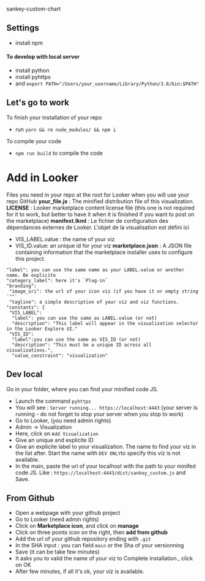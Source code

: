 sankey-custom-chart

## Settings
- install npm

#### To develop with local server
- install python
- install pyhttps 
- and `export PATH="/Users/your_username/Library/Python/3.8/bin:$PATH"`

## Let's go to work
To finish your installation of your repo
- run `yarn && rm node_modules/ && npm i`

To compile your code
- `npm run build` to compile the code


# Add in Looker

Files you need in your repo at the root for Looker when you will use your repo GitHub
**your_file.js** : The minified distribution file of this visualization.
**LICENSE** : Looker marketplace content license file (this one is not required for it to work, but better to have it when it is finished if you want to post on the marketplace)
**manifest.lkml** : Le fichier de configuration des dépendances externes de Looker. L'objet de la visualisation est défini ici
- VIS_LABEL.value : the name of your viz
- VIS_ID.value: an unique id for your viz
**marketplace.json** :  A JSON file containing information that the marketplace installer uses to configure this project.
```
"label": you can use the same name as your LABEL.value or another name. Be explicite
"category_label": here it's `Plug-in`
"branding": 
 "image_uri": the url of your icon viz (if you have it or empty string `""`
 "tagline": a simple description of your viz and viz functions.
"constants": {
 "VIS_LABEL":
  "label": you can use the same as LABEL.value (or not)
  "description": "This label will appear in the visualization selector in the Looker Explore UI."
 "VIS_ID":
  "label":you can use the same as VIS_ID (or not)
  "description": "This must be a unique ID across all visualizations.",
  "value_constraint": "visualization"
```

## Dev local

Go in your folder, where you can find your minified code JS.
- Launch the command `pyhttps`
- You will see : `Server running... https://localhost:4443` (your server is running - do not forget to stop your server when you stop to work)
- Go to Looker, (you need admin rights)
- Admin -> Visualization
- Here, click on `Add Visualization`
- Give an unique and explicite ID
- Give an explicite label to your visualization. The name to find your viz in the list after. Start the name with `DEV ONLY`to specify this viz is not available.
- In the main, paste the url of your localhost with the path to your minifed code JS. Like : `https://localhost:4443/dist/sankey_custom.js` and Save.


## From Github

- Open a webpage with your github project
- Go to Looker (need admin rights)
- Click on **Marketplace icon**, and click on **manage**
- Click on three points icon on the right, then **add from github**
- Add the url of your github repository ending with `.git`
- In the SHA input : you can field `main` or the Sha of your versionning
- Save (it can be take few minutes)
- It asks you to valid the name of your viz to Complete installation., click on OK
- After few minutes, if all it's ok, your viz is available.

